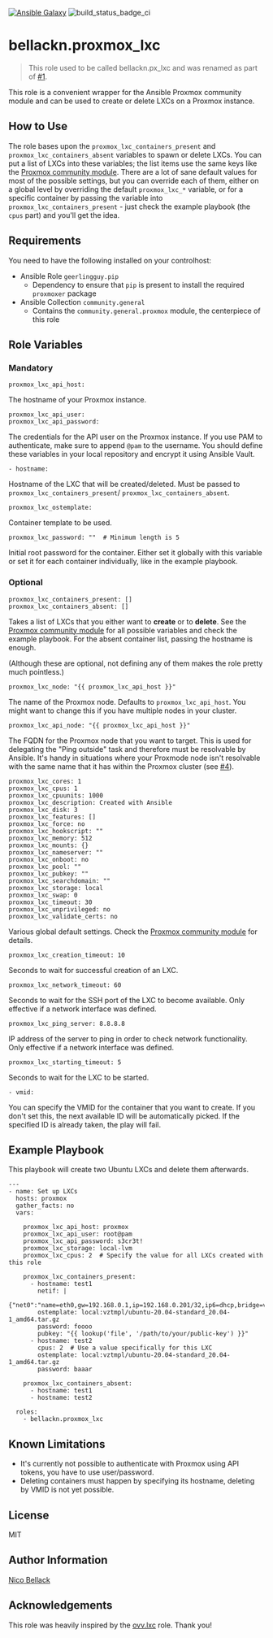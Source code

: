[![Ansible Galaxy](https://img.shields.io/ansible/role/53436)](https://galaxy.ansible.com/bellackn/proxmox_lxc)
![build_status_badge_ci](https://github.com/bellackn/ansible-role-proxmox-lxc/actions/workflows/ci.yml/badge.svg)

bellackn.proxmox_lxc
===============

> This role used to be called bellackn.px_lxc and was renamed as part of [#1](https://github.com/bellackn/ansible-role-proxmox-lxc/issues/1).

This role is a convenient wrapper for the Ansible Proxmox community module and can be used to create or delete LXCs on a
Proxmox instance.

How to Use
----------

The role bases upon the `proxmox_lxc_containers_present` and `proxmox_lxc_containers_absent` variables to
spawn or delete LXCs. You can put a list of LXCs into these variables; the list items use the same keys like the 
[Proxmox community module][1]. There are a lot of sane default values for most of the possible settings, but you can
override each of them, either on a global level by overriding the default `proxmox_lxc_*` variable, or for a specific
container by passing the variable into `proxmox_lxc_containers_present` - just check the example playbook (the `cpus` 
part) and you'll get the idea.

Requirements
------------

You need to have the following installed on your controlhost:
* Ansible Role `geerlingguy.pip`
  * Dependency to ensure that `pip` is present to install the required `proxmoxer` package
* Ansible Collection `community.general`
  * Contains the `community.general.proxmox` module, the centerpiece of this role

Role Variables
--------------

### Mandatory

    proxmox_lxc_api_host:

The hostname of your Proxmox instance.

    proxmox_lxc_api_user:
    proxmox_lxc_api_password:

The credentials for the API user on the Proxmox instance. If you use PAM to authenticate, make sure to append `@pam` to
the username. You should define these variables in your local repository and encrypt it using Ansible Vault.

    - hostname:

Hostname of the LXC that will be created/deleted. Must be passed to `proxmox_lxc_containers_present`/
`proxmox_lxc_containers_absent`.

    proxmox_lxc_ostemplate:

Container template to be used.

    proxmox_lxc_password: ""  # Minimum length is 5

Initial root password for the container. Either set it globally with this variable or set it for each container
individually, like in the example playbook.

### Optional

    proxmox_lxc_containers_present: []
    proxmox_lxc_containers_absent: []

Takes a list of LXCs that you either want to **create** or to **delete**. See the [Proxmox community module][1] for all 
possible variables and check the example playbook. For the absent container list, passing the hostname is enough.

(Although these are optional, not defining any of them makes the role pretty much pointless.)

    proxmox_lxc_node: "{{ proxmox_lxc_api_host }}"

The name of the Proxmox node. Defaults to `proxmox_lxc_api_host`. You might want to change this if you have multiple
nodes in your cluster.

    proxmox_lxc_api_node: "{{ proxmox_lxc_api_host }}"

The FQDN for the Proxmox node that you want to target. This is used for delegating the "Ping outside" task and therefore
must be resolvable by Ansible. It's handy in situations where your Proxmode node isn't resolvable with the same name
that it has within the Proxmox cluster (see [#4](https://github.com/bellackn/ansible-role-proxmox-lxc/issues/4)).

    proxmox_lxc_cores: 1
    proxmox_lxc_cpus: 1
    proxmox_lxc_cpuunits: 1000
    proxmox_lxc_description: Created with Ansible
    proxmox_lxc_disk: 3
    proxmox_lxc_features: []
    proxmox_lxc_force: no
    proxmox_lxc_hookscript: ""
    proxmox_lxc_memory: 512
    proxmox_lxc_mounts: {}
    proxmox_lxc_nameserver: ""
    proxmox_lxc_onboot: no
    proxmox_lxc_pool: ""
    proxmox_lxc_pubkey: ""
    proxmox_lxc_searchdomain: ""
    proxmox_lxc_storage: local
    proxmox_lxc_swap: 0
    proxmox_lxc_timeout: 30
    proxmox_lxc_unprivileged: no
    proxmox_lxc_validate_certs: no

Various global default settings. Check the [Proxmox community module][1] for details.

    proxmox_lxc_creation_timeout: 10

Seconds to wait for successful creation of an LXC.

    proxmox_lxc_network_timeout: 60

Seconds to wait for the SSH port of the LXC to become available. Only effective if a network interface was defined.

    proxmox_lxc_ping_server: 8.8.8.8

IP address of the server to ping in order to check network functionality. Only effective if a network interface was
defined.

    proxmox_lxc_starting_timeout: 5

Seconds to wait for the LXC to be started.

    - vmid:

You can specify the VMID for the container that you want to create. If you don't set this, the next available ID will
be automatically picked. If the specified ID is already taken, the play will fail.

Example Playbook
----------------

This playbook will create two Ubuntu LXCs and delete them afterwards.

    ---
    - name: Set up LXCs
      hosts: proxmox
      gather_facts: no
      vars:

        proxmox_lxc_api_host: proxmox
        proxmox_lxc_api_user: root@pam
        proxmox_lxc_api_password: s3cr3t!
        proxmox_lxc_storage: local-lvm
        proxmox_lxc_cpus: 2  # Specify the value for all LXCs created with this role

        proxmox_lxc_containers_present:
          - hostname: test1
            netif: |
              {"net0":"name=eth0,gw=192.168.0.1,ip=192.168.0.201/32,ip6=dhcp,bridge=vmbr0"}
            ostemplate: local:vztmpl/ubuntu-20.04-standard_20.04-1_amd64.tar.gz
            password: foooo
            pubkey: "{{ lookup('file', '/path/to/your/public-key') }}"
          - hostname: test2
            cpus: 2  # Use a value specifically for this LXC
            ostemplate: local:vztmpl/ubuntu-20.04-standard_20.04-1_amd64.tar.gz
            password: baaar
    
        proxmox_lxc_containers_absent:
          - hostname: test1
          - hostname: test2
    
      roles:
        - bellackn.proxmox_lxc

Known Limitations
-----------------

* It's currently not possible to authenticate with Proxmox using API tokens, you have to use user/password.
* Deleting containers must happen by specifying its hostname, deleting by VMID is not yet possible.

License
-------

MIT

Author Information
------------------

[Nico Bellack](mailto:bellack.n@gmail.com)

Acknowledgements
----------------

This role was heavily inspired by the [ovv.lxc](https://github.com/ovv/ansible-role-proxmox-lxc) role. Thank you!

[1]: https://docs.ansible.com/ansible/latest/collections/community/general/proxmox_module.html
